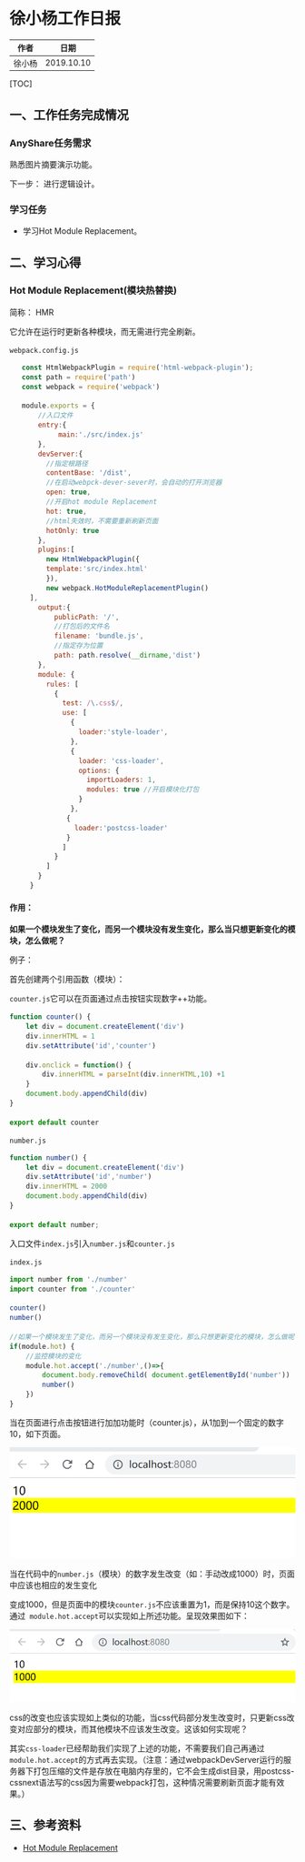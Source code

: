 # 徐小杨工作日报

| 作者   | 日期       |
| ------ | ---------- |
| 徐小杨 | 2019.10.10 |

[TOC]

## 一、工作任务完成情况
### AnyShare任务需求
熟悉图片摘要演示功能。

下一步： 进行逻辑设计。


### 学习任务
- 学习Hot Module Replacement。

## 二、学习心得
### Hot Module Replacement(模块热替换)


  简称： HMR

   它允许在运行时更新各种模块，而无需进行完全刷新。

   `webpack.config.js`

```js
   const HtmlWebpackPlugin = require('html-webpack-plugin');
   const path = require('path')
   const webpack = require('webpack')
   
   module.exports = {
       //入口文件
       entry:{
            main:'./src/index.js'
       },
       devServer:{
         //指定根路径
         contentBase: '/dist',
         //在启动webpck-dever-sever时，会自动的打开浏览器
         open: true,
         //开启hot module Replacement
         hot: true,
         //html失效时，不需要重新刷新页面
         hotOnly: true
       },
       plugins:[
         new HtmlWebpackPlugin({
         template:'src/index.html'
         }),
         new webpack.HotModuleReplacementPlugin()
     ],
       output:{
           publicPath: '/',
           //打包后的文件名
           filename: 'bundle.js',
           //指定存为位置
           path: path.resolve(__dirname,'dist')
       },
       module: {
         rules: [
           {
             test: /\.css$/,
             use: [
               {
                 loader:'style-loader',
               },
               {
                 loader: 'css-loader',
                 options: {
                   importLoaders: 1,
                   modules: true //开启模块化打包
                 }
               },
              {
                loader:'postcss-loader'
              }  
             ]
           }
         ]
       }
     }
```

#### 作用：

**如果一个模块发生了变化，而另一个模块没有发生变化，那么当只想更新变化的模块，怎么做呢？**

例子：

首先创建两个引用函数（模块）：

`counter.js`它可以在页面通过点击按钮实现数字++功能。

```js
function counter() {
    let div = document.createElement('div')
    div.innerHTML = 1
    div.setAttribute('id','counter')

    div.onclick = function() {
        div.innerHTML = parseInt(div.innerHTML,10) +1
    }
    document.body.appendChild(div)
}

export default counter
```

`number.js`

```js
function number() {
    let div = document.createElement('div')
    div.setAttribute('id','number')
    div.innerHTML = 2000
    document.body.appendChild(div)
}

export default number;
```



入口文件`index.js`引入`number.js`和`counter.js`

`index.js`

```js
import number from './number'
import counter from './counter'

counter()
number()

//如果一个模块发生了变化，而另一个模块没有发生变化，那么只想更新变化的模块，怎么做呢？
if(module.hot) {
    //监控模块的变化
    module.hot.accept('./number',()=>{
        document.body.removeChild( document.getElementById('number'))
        number()
    })
}
```

当在页面进行点击按钮进行加加功能时（counter.js），从1加到一个固定的数字10，如下页面。

<img src="img/capture_20191010223738252.bmp" alt="capture_20191010223738252" style="zoom: 80%;" />

当在代码中的`number.js`（模块）的数字发生改变（如：手动改成1000）时，页面中应该也相应的发生变化

变成1000，但是页面中的模块`counter.js`不应该重置为1，而是保持10这个数字。通过` module.hot.accept`可以实现如上所述功能。呈现效果图如下：

<img src="img/capture_20191010224503858.bmp" alt="capture_20191010224503858" style="zoom:80%;" />



css的改变也应该实现如上类似的功能，当css代码部分发生改变时，只更新css改变对应部分的模块，而其他模块不应该发生改变。这该如何实现呢？

其实`css-loader`已经帮助我们实现了上述的功能，不需要我们自己再通过` module.hot.accept`的方式再去实现。（注意：通过webpackDevServer运行的服务器下打包压缩的文件是存放在电脑内存里的，它不会生成dist目录，用postcss-cssnext语法写的css因为需要webpack打包，这种情况需要刷新页面才能有效果。）



## 三、参考资料
- [Hot Module Replacement]([https://www.webpackjs.com/guides/hot-module-replacement/#hmr-%E4%BF%AE%E6%94%B9%E6%A0%B7%E5%BC%8F%E8%A1%A8](https://www.webpackjs.com/guides/hot-module-replacement/#hmr-修改样式表))

